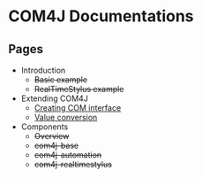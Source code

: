 # COM4J Documentations
## Pages
- Introduction
  + ~~Basic example~~
  + ~~RealTimeStylus example~~
- Extending COM4J
  + [Creating COM interface](./creating-interface.md)
  + [Value conversion](./value-conversion.md)
- Components
  + ~~Overview~~
  + ~~com4j-base~~
  + ~~com4j-automation~~
  + ~~com4j-realtimestylus~~